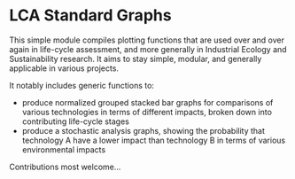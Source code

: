 LCA Standard Graphs
===================

This simple module compiles plotting functions that are used over and over again in life-cycle assessment, and more generally in Industrial Ecology and Sustainability research. It aims to stay simple, modular, and generally applicable in various projects.

It notably includes generic functions to:

- produce normalized grouped stacked bar graphs for comparisons of various technologies in terms of different impacts, broken down into contributing life-cycle stages
- produce a stochastic analysis graphs, showing the probability that technology A have a lower impact than technology B in terms of various environmental impacts

Contributions most welcome...